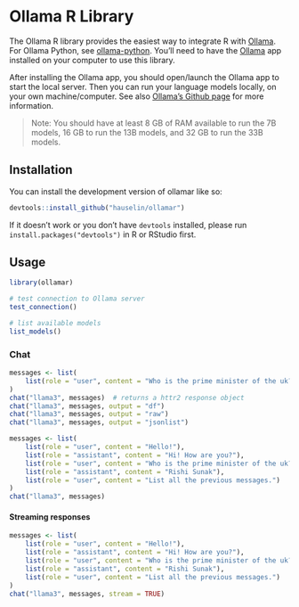 
<!-- README.md is generated from README.Rmd. Please edit that file -->

# Ollama R Library

<!-- badges: start -->
<!-- badges: end -->

The Ollama R library provides the easiest way to integrate R with
[Ollama](https://ollama.com/). For Ollama Python, see
[ollama-python](https://github.com/ollama/ollama-python). You’ll need to
have the [Ollama](https://ollama.com/) app installed on your computer to
use this library.

After installing the Ollama app, you should open/launch the Ollama app
to start the local server. Then you can run your language models
locally, on your own machine/computer. See also [Ollama’s Github
page](https://github.com/ollama/ollama) for more information.

> Note: You should have at least 8 GB of RAM available to run the 7B
> models, 16 GB to run the 13B models, and 32 GB to run the 33B models.

## Installation

You can install the development version of ollamar like so:

``` r
devtools::install_github("hauselin/ollamar")
```

If it doesn’t work or you don’t have `devtools` installed, please run
`install.packages("devtools")` in R or RStudio first.

## Usage

``` r
library(ollamar)

# test connection to Ollama server
test_connection()

# list available models
list_models()
```

### Chat

``` r
messages <- list(
    list(role = "user", content = "Who is the prime minister of the uk?")
)
chat("llama3", messages)  # returns a httr2 response object
chat("llama3", messages, output = "df")
chat("llama3", messages, output = "raw")
chat("llama3", messages, output = "jsonlist")

messages <- list(
    list(role = "user", content = "Hello!"),
    list(role = "assistant", content = "Hi! How are you?"),
    list(role = "user", content = "Who is the prime minister of the uk?"),
    list(role = "assistant", content = "Rishi Sunak"),
    list(role = "user", content = "List all the previous messages.")
)
chat("llama3", messages)
```

#### Streaming responses

``` r
messages <- list(
    list(role = "user", content = "Hello!"),
    list(role = "assistant", content = "Hi! How are you?"),
    list(role = "user", content = "Who is the prime minister of the uk?"),
    list(role = "assistant", content = "Rishi Sunak"),
    list(role = "user", content = "List all the previous messages.")
)
chat("llama3", messages, stream = TRUE)
```
